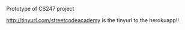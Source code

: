 Prototype of CS247 project

http://tinyurl.com/streetcodeacademy
is the tinyurl to the herokuapp!!

